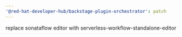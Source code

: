 ```yaml
---
'@red-hat-developer-hub/backstage-plugin-orchestrator': patch
---
```


replace sonataflow editor with serverless-workflow-standalone-editor

